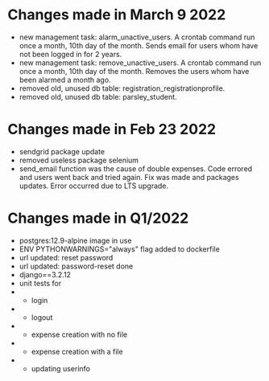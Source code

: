 # Changes made in March 9 2022

- new management task: alarm_unactive_users. A crontab command run once a month, 10th day of the month. Sends email for users whom have not been logged in for 2 years.
- new management task: remove_unactive_users. A crontab command run once a month, 10th day of the month. Removes the users whom have been alarmed a month ago.
- removed old, unused db table: registration_registrationprofile.
- removed old, unused db table: parsley_student.

# Changes made in Feb 23 2022

- sendgrid package update
- removed useless package selenium
- send_email function was the cause of double expenses. Code errored and users went back and tried again. Fix was made and packages updates. Error occurred due to LTS upgrade.

# Changes made in Q1/2022

- postgres:12.9-alpine image in use
- ENV PYTHONWARNINGS="always" flag added to dockerfile
- url updated: reset password
- url updated: password-reset done
- django==3.2.12
- unit tests for
- - login
- - logout
- - expense creation with no file
- - expense creation with a file
- - updating userinfo
